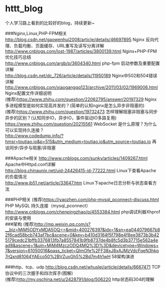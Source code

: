 # httt_blog

个人学习路上看到的比较好的blog，持续更新~


###Nginx,Linux,PHP-FPM相关
http://blog.csdn.net/gaowenhui2008/article/details/46697895 Nginx 反向代理、负载均衡、页面缓存、URL重写及读写分离详解<br/> 
http://www.cnblogs.com/lost-1987/articles/3800139.html Nginx+PHP-FPM优化技巧总结<br/> 
http://www.cnblogs.com/argb/p/3604340.html php-fpm 启动参数及重要配置详解<br/> 
http://blog.csdn.net/dc_726/article/details/11950189  Nginx中502和504错误详解<br/> 
http://www.cnblogs.com/xiaogangqq123/archive/2011/03/02/1969006.html Nginx配置文件详细说明<br/> 
(推荐)https://www.zhihu.com/question/22062795/answer/20197329  Nginx 多进程模型是如何实现高并发的？(简单的认知nginx是怎么异步非阻塞的)<br/>
(推荐)https://www.zhihu.com/question/19732473  怎样理解阻塞非阻塞与同步异步的区别？(认知同步IO，异步IO，事件驱动IO多路复用)<br/>
https://www.zhihu.com/question/20215561  WebSocket 是什么原理？为什么可以实现持久连接？<br/>
http://www.codedump.info/?hmsr=toutiao.io&p=515&utm_medium=toutiao.io&utm_source=toutiao.io  再谈同步/异步与阻塞/非阻塞 <br/>

###Apache相关
http://www.cnblogs.com/sunky/articles/1409267.html     Apache中Httpd.conf详解<br/> 
http://blog.chinaunix.net/uid-24426415-id-77222.html   Linux下查看Apache的负载情况 <br/> 
http://www.jb51.net/article/33647.htm     Linux下apache日志分析与状态查看方法<br/> 

###PHP相关
(推荐)https://iyaozhen.com/php-mysql_pconnect-discuss.html  PHP MySQL 持久连接（mysql_pconnect）<br/>
http://www.cnblogs.com/chenpingzhao/p/4553384.html   php调试利器Xhprof的安装与使用<br/>
###架构
(推荐)http://mp.weixin.qq.com/s?__biz=MjM5ODYxMDA5OQ==&mid=400276397&idx=1&sn=ea044079667b82f6cad58bcb743af7bc&scene=0&key=b410d3164f5f798e4f8ee3873b3b425179cedc21bffb3376813fb7a8557841b9fb8737de4b8fc5d3b37715e562a4ead8&ascene=1&uin=MjM4MzczODQ4MQ%3D%3D&devicetype=Windows+7&version=61050016&pass_ticket=QImOfe%2FF38xJ8xAJMzVdcFqeN3hkp7rQxrd81064YAEco50%2BVZuxGh5%2Bd7m4h1wH 58架构演进<br/>

###http、tcp、udp
http://blog.csdn.net/whuslei/article/details/6667471 TCP协议中的三次握手和四次挥手(图解)<br/>
(推荐)http://my.oschina.net/u/2428791/blog/506220  http状态码304的理解<br/> 





